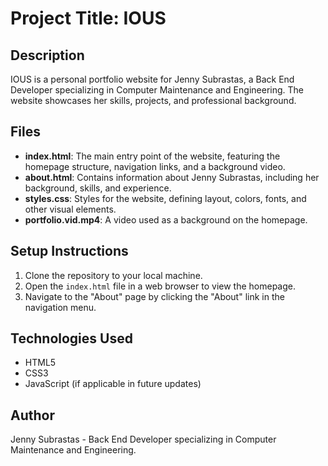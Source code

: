 # Project Title: IOUS

## Description
IOUS is a personal portfolio website for Jenny Subrastas, a Back End Developer specializing in Computer Maintenance and Engineering. The website showcases her skills, projects, and professional background.

## Files
- **index.html**: The main entry point of the website, featuring the homepage structure, navigation links, and a background video.
- **about.html**: Contains information about Jenny Subrastas, including her background, skills, and experience.
- **styles.css**: Styles for the website, defining layout, colors, fonts, and other visual elements.
- **portfolio.vid.mp4**: A video used as a background on the homepage.

## Setup Instructions
1. Clone the repository to your local machine.
2. Open the `index.html` file in a web browser to view the homepage.
3. Navigate to the "About" page by clicking the "About" link in the navigation menu.

## Technologies Used
- HTML5
- CSS3
- JavaScript (if applicable in future updates)

## Author
Jenny Subrastas - Back End Developer specializing in Computer Maintenance and Engineering.
